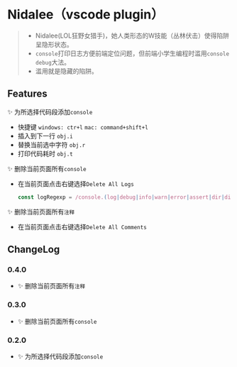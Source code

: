 # Nidalee（vscode plugin）

> - Nidalee(LOL狂野女猎手)，她人类形态的W技能（丛林伏击）使得陷阱呈隐形状态。
> - `console`打印日志方便前端定位问题，但前端小学生编程时滥用`console debug`大法。
> - 滥用就是隐藏的陷阱。

## Features

✨ 为所选择代码段添加`console`

- 快捷键 `windows: ctr+l` `mac: command+shift+l`
- 插入到下一行 `obj.i`
- 替换当前选中字符 `obj.r`
- 打印代码耗时 `obj.t`

✨ 删除当前页面所有`console`

- 在当前页面点击右键选择`Delete All Logs`
  ```js
  const logRegexp = /console.(log|debug|info|warn|error|assert|dir|dirxml|trace|group|groupEnd|time|timeEnd|profile|profileEnd|count)\((.*)\);?/g;
  ```

✨ 删除当前页面所有`注释`

- 在当前页面点击右键选择`Delete All Comments`


## ChangeLog

### 0.4.0

- ✨  删除当前页面所有`注释`

### 0.3.0

- ✨  删除当前页面所有`console`

### 0.2.0

- ✨  为所选择代码段添加`console`
